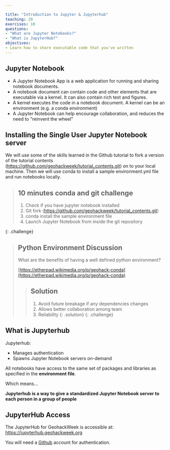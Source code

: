 ```yaml
---

title: "Introduction to Jupyter & Jupyterhub"
teaching: 20
exercises: 10
questions:
- "What are Jupyter Notebooks?"
- "What is JupyterHub?"
objectives:
- Learn how to share executable code that you've written
---
```


## Jupyter Notebook

- A Jupyter Notebook App is a web application for running and sharing notebook documents. 
- A notebook document can contain code and other elements that are executable via a kernel. It can also contain rich text and figures.
- A kernel executes the code in a notebook document. A kernel can be an environment (e.g. a conda environment)
- A Jupyter Notebook can help encourage collaboration, and reduces the need to "reinvent the wheel"


## Installing the Single User Jupyter Notebook server


We will use some of the skills learned in the Github tutorial to fork a version of the tutorial contents (https://github.com/geohackweek/tutorial_contents.git) on to your local machine. Then we will use conda to install a sample environment.yml file and run notebooks locally. 

> ## 10 minutes conda and git challenge
>
> 1. Check if you have jupyter notebook installed
> 2. Git fork (https://github.com/geohackweek/tutorial_contents.git) 
> 3. conda install the sample environment file 
> 4. Launch Jupyter Notebook from inside the git repository
>
{: .challenge}

> ## Python Environment Discussion
>
> What are the benefits of having a well defined python environment?
>
> [https://etherpad.wikimedia.org/p/geohack-conda](https://etherpad.wikimedia.org/p/geohack-conda)
>
> > ## Solution
> > 1. Avoid future breakage if any dependencies changes
> > 2. Allows better collaboration among team
> > 3. Reliability
> {: .solution}
{: .challenge}

## What is Jupyterhub 
Jupyterhub: 
- Manages authentication
- Spawns Jupyter Notebook servers on-demand

All notebooks have access to the same set of packages and libraries as specified in the **environment file**.  

Which means...

**Jupyterhub is a way to give a standardized Jupyter Notebook server to each person in a group of people**

## JupyterHub Access
The JupyterHub for GeohackWeek is accessible at: https://jupyterhub.geohackweek.org

You will need a [Github](http://www.github.com) account for authentication. 


   
